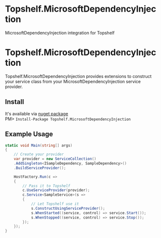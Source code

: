 # Topshelf.MicrosoftDependencyInjection
MicrosoftDependencyInjection integration for Topshelf

Topshelf.MicrosoftDependencyInjection
================

Topshelf.MicrosoftDependencyInjection provides extensions to construct your service class from your MicrosoftDependencyInjection service provider.

Install
-------
It's available via [nuget package](https://www.nuget.org/packages/topshelf.microsoftdependencyinjection)  
PM> `Install-Package Topshelf.MicrosoftDependencyInjection`

Example Usage
-------------
```csharp
static void Main(string[] args)
{
	// Create your provider
	var provider = new ServiceCollection()
    .AddSingleton<ISampleDependency, SampleDependency>()
    .BuildServiceProvider();

	HostFactory.Run(c =>
	{
		// Pass it to Topshelf
		c.UseServiceProvider(provider);
		c.Service<SampleService>(s =>
		{
			// Let Topshelf use it
			s.ConstructUsingServiceProvider();
			s.WhenStarted((service, control) => service.Start());
			s.WhenStopped((service, control) => service.Stop());
		});
	});
}
```
